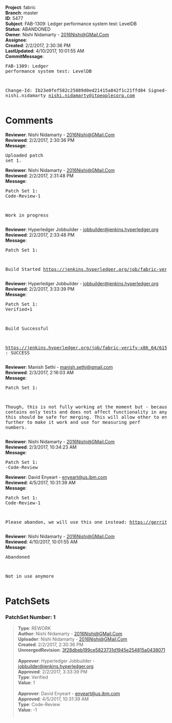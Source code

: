 <strong>Project</strong>: fabric<br><strong>Branch</strong>: master<br><strong>ID</strong>: 5477<br><strong>Subject</strong>: FAB-1309: Ledger performance system test: LevelDB<br><strong>Status</strong>: ABANDONED<br><strong>Owner</strong>: Nishi Nidamarty - 2016Nishi@GMail.Com<br><strong>Assignee</strong>:<br><strong>Created</strong>: 2/2/2017, 2:30:36 PM<br><strong>LastUpdated</strong>: 4/10/2017, 10:01:55 AM<br><strong>CommitMessage</strong>:<br><pre>FAB-1309: Ledger performance system test: LevelDB

Change-Id: Ib23e0fef582c25889d0ed21415a842f1c21ffd84
Signed-off-by: nishi.nidamarty <nishi.nidamarty@itpeoplecorp.com>
</pre><h1>Comments</h1><strong>Reviewer</strong>: Nishi Nidamarty - 2016Nishi@GMail.Com<br><strong>Reviewed</strong>: 2/2/2017, 2:30:36 PM<br><strong>Message</strong>: <pre>Uploaded patch set 1.</pre><strong>Reviewer</strong>: Nishi Nidamarty - 2016Nishi@GMail.Com<br><strong>Reviewed</strong>: 2/2/2017, 2:31:48 PM<br><strong>Message</strong>: <pre>Patch Set 1: Code-Review-1

Work in progress</pre><strong>Reviewer</strong>: Hyperledger Jobbuilder - jobbuilder@jenkins.hyperledger.org<br><strong>Reviewed</strong>: 2/2/2017, 2:33:48 PM<br><strong>Message</strong>: <pre>Patch Set 1:

Build Started https://jenkins.hyperledger.org/job/fabric-verify-x86_64/6152/</pre><strong>Reviewer</strong>: Hyperledger Jobbuilder - jobbuilder@jenkins.hyperledger.org<br><strong>Reviewed</strong>: 2/2/2017, 3:33:39 PM<br><strong>Message</strong>: <pre>Patch Set 1: Verified+1

Build Successful 

https://jenkins.hyperledger.org/job/fabric-verify-x86_64/6152/ : SUCCESS</pre><strong>Reviewer</strong>: Manish Sethi - manish.sethi@gmail.com<br><strong>Reviewed</strong>: 2/3/2017, 2:16:03 AM<br><strong>Message</strong>: <pre>Patch Set 1:

Though, this is not fully working at the moment but - because it contains only tests and does not affect functionality in any manner, this should be safe for merging. This will allow other to enhance this further to make it work and use for measuring perf numbers.</pre><strong>Reviewer</strong>: Nishi Nidamarty - 2016Nishi@GMail.Com<br><strong>Reviewed</strong>: 2/3/2017, 10:34:23 AM<br><strong>Message</strong>: <pre>Patch Set 1: -Code-Review</pre><strong>Reviewer</strong>: David Enyeart - enyeart@us.ibm.com<br><strong>Reviewed</strong>: 4/5/2017, 10:31:39 AM<br><strong>Message</strong>: <pre>Patch Set 1: Code-Review-1

Please abandon, we will use this one instead:
https://gerrit.hyperledger.org/r/#/c/6793/</pre><strong>Reviewer</strong>: Nishi Nidamarty - 2016Nishi@GMail.Com<br><strong>Reviewed</strong>: 4/10/2017, 10:01:55 AM<br><strong>Message</strong>: <pre>Abandoned

Not in use anymore</pre><h1>PatchSets</h1><h3>PatchSet Number: 1</h3><blockquote><strong>Type</strong>: REWORK<br><strong>Author</strong>: Nishi Nidamarty - 2016Nishi@GMail.Com<br><strong>Uploader</strong>: Nishi Nidamarty - 2016Nishi@GMail.Com<br><strong>Created</strong>: 2/2/2017, 2:30:36 PM<br><strong>UnmergedRevision</strong>: [3f28dbeb199ce5823731d1945e254815a0438071](https://github.com/hyperledger-gerrit-archive/fabric/commit/3f28dbeb199ce5823731d1945e254815a0438071)<br><br><strong>Approver</strong>: Hyperledger Jobbuilder - jobbuilder@jenkins.hyperledger.org<br><strong>Approved</strong>: 2/2/2017, 3:33:39 PM<br><strong>Type</strong>: Verified<br><strong>Value</strong>: 1<br><br><strong>Approver</strong>: David Enyeart - enyeart@us.ibm.com<br><strong>Approved</strong>: 4/5/2017, 10:31:39 AM<br><strong>Type</strong>: Code-Review<br><strong>Value</strong>: -1<br><br></blockquote>